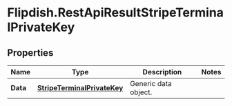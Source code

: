# Flipdish.RestApiResultStripeTerminalPrivateKey

## Properties
Name | Type | Description | Notes
------------ | ------------- | ------------- | -------------
**Data** | [**StripeTerminalPrivateKey**](StripeTerminalPrivateKey.md) | Generic data object. | 



